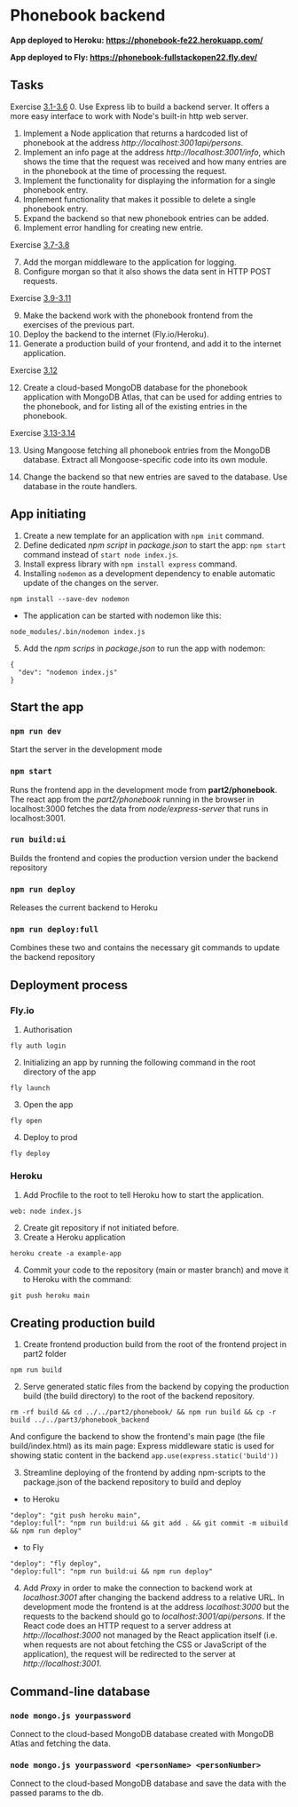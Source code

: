 # Phonebook backend

**App deployed to Heroku: https://phonebook-fe22.herokuapp.com/**

**App deployed to Fly: https://phonebook-fullstackopen22.fly.dev/**

## Tasks
Exercise [3.1-3.6](https://fullstackopen.com/en/part3/node_js_and_express#exercises-3-1-3-6)
0. Use Express lib to build a backend server. It offers a more easy interface to work with Node's built-in http web server.
1. Implement a Node application that returns a hardcoded list of phonebook at the address _http://localhost:3001api/persons_.
2. Implement an info page at the address _http://localhost:3001/info_, which shows the time that the request was received and how many entries are in the phonebook at the time of processing the request.
3. Implement the functionality for displaying the information for a single phonebook entry.
4. Implement functionality that makes it possible to delete a single phonebook entry.
5. Expand the backend so that new phonebook entries can be added.
6. Implement error handling for creating new entrie.

Exercise [3.7-3.8](https://fullstackopen.com/en/part3/node_js_and_express#exercises-3-7-3-8)

7. Add the morgan middleware to the application for logging.
8. Configure morgan so that it also shows the data sent in HTTP POST requests.

Exercise [3.9-3.11](https://fullstackopen.com/en/part3/deploying_app_to_internet#exercises-3-9-3-11)

9. Make the backend work with the phonebook frontend from the exercises of the previous part.
10. Deploy the backend to the internet (Fly.io/Heroku).
11. Generate a production build of your frontend, and add it to the internet application.

Exercise [3.12](https://fullstackopen.com/en/part3/saving_data_to_mongo_db#exercise-3-12)

12. Create a cloud-based MongoDB database for the phonebook application with MongoDB Atlas, that can be used for adding entries to the phonebook, and for listing all of the existing entries in the phonebook.

Exercise [3.13-3.14](https://fullstackopen.com/en/part3/saving_data_to_mongo_db#exercises-3-13-3-14)

13. Using Mangoose fetching all phonebook entries from the MongoDB database. Extract all Mongoose-specific code into its own module.

14. Change the backend so that new entries are saved to the database. Use database in the route handlers.

## App initiating
1. Create a new template for an application with `npm init` command.
2. Define dedicated _npm script_ in _package.json_ to start the app: `npm start` command instead of `start node index.js`.
3. Install express library with `npm install express` command.
4. Installing `nodemon` as a development dependency to enable automatic update of the changes on the server.
```
npm install --save-dev nodemon
```
- The application can be started with nodemon like this:
```
node_modules/.bin/nodemon index.js
```
5. Add the _npm scrips_ in _package.json_ to run the app with nodemon:
```
{
  "dev": "nodemon index.js"
}
```

## Start the app
### `npm run dev`
Start the server in the development mode

### `npm start`
Runs the frontend app in the development mode from **part2/phonebook**.
The react app from the _part2/phonebook_ running in the browser in localhost:3000 fetches the data from _node/express-server_ that runs in localhost:3001.

### `run build:ui`
Builds the frontend and copies the production version under the backend repository

### `npm run deploy`
Releases the current backend to Heroku

### `npm run deploy:full`
Combines these two and contains the necessary git commands to update the backend repository

## Deployment process
### Fly.io
1. Authorisation
```
fly auth login
```
2. Initializing an app by running the following command in the root directory of the app
```
fly launch
```
3. Open the app
```
fly open
```
4. Deploy to prod
```
fly deploy
```

### Heroku
1. Add Procfile to the root to tell Heroku how to start the application.
```
web: node index.js
```
2. Create git repository if not initiated before.
3. Create a Heroku application
```
heroku create -a example-app
```
4. Commit your code to the repository (main or master branch) and move it to Heroku with the command:
```
git push heroku main
```

## Creating production build
1. Create frontend production build from the root of the frontend project in part2 folder
```
npm run build
```
2. Serve generated static files from the backend by copying the production build (the build directory) to the root of the backend repository.
```
rm -rf build && cd ../../part2/phonebook/ && npm run build && cp -r build ../../part3/phonebook_backend
```
And configure the backend to show the frontend's main page (the file build/index.html) as its main page: Express middleware static is used for showing static content in the backend `app.use(express.static('build'))`

3. Streamline deploying of the frontend by adding npm-scripts to the package.json of the backend repository to build and deploy

- to Heroku
```
"deploy": "git push heroku main",
"deploy:full": "npm run build:ui && git add . && git commit -m uibuild && npm run deploy"
```
- to Fly
```
"deploy": "fly deploy",
"deploy:full": "npm run build:ui && npm run deploy"
```
4. Add *Proxy* in order to  make the connection to backend work at _localhost:3001_ after changing the backend address to a relative URL.
In development mode the frontend is at the address _localhost:3000_ but the requests to the backend should go to _localhost:3001/api/persons_.
If the React code does an HTTP request to a server address at _http://localhost:3000_ not managed by the React application itself (i.e. when requests are not about fetching the CSS or JavaScript of the application), the request will be redirected to the server at _http://localhost:3001_.


## Command-line database
### `node mongo.js yourpassword`
Connect to the cloud-based MongoDB database created with MongoDB Atlas and fetching the data.

### `node mongo.js yourpassword <personName> <personNumber>`
Connect to the cloud-based MongoDB database and save the data with the passed params to the db.
